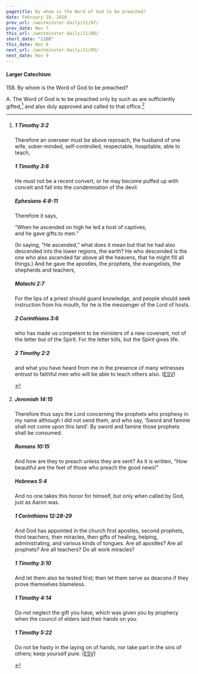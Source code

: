 ```yaml
---
pagetitle: By whom is the Word of God to be preached?
date: February 19, 2020
prev_url: /westminster-daily/11/07/
prev_date: Nov 7
this_url: /westminster-daily/11/08/
short_date: "1108"
this_date: Nov 8
next_url: /westminster-daily/11/09/
next_date: Nov 9
---
```


#### Larger Catechism

158\. By whom is the Word of God to be preached?

A. The Word of God is to be preached only by such as are sufficiently gifted,[^fnref:wlc1] and also duly approved and called to that office.[^fnref:wlc2]


[^fnref:wlc1]: <div class="esv"><h5>1 Timothy 3:2</h5> <div class="esv-text"><p id="p54003002.01-1">Therefore an overseer must be above reproach, the husband of one wife, sober-minded, self-controlled, respectable, hospitable, able to teach,</p> </div><h5>1 Timothy 3:6</h5> <div class="esv-text"><p id="p54003006.01-2">He must not be a recent convert, or he may become puffed up with conceit and fall into the condemnation of the devil.</p> </div><h5>Ephesians 4:8-11</h5> <div class="esv-text"><p id="p49004008.01-3">Therefore it says,</p> <div class="block-indent"> <p class="line-group" id="p49004008.04-3">&#8220;When he ascended on high he led a host of captives,<br /> <span class="indent"></span>and he gave gifts to men.&#8221;</p> </div>  <p class="same-paragraph" id="p49004009.01-3">(In saying, &#8220;He ascended,&#8221; what does it mean but that he had also descended into the lower regions, the earth? He who descended is the one who also ascended far above all the heavens, that he might fill all things.) And he gave the apostles, the prophets, the evangelists, the shepherds and teachers,</p> </div><h5>Malachi 2:7</h5> <div class="esv-text"><p id="p39002007.01-4">For the lips of a priest should guard knowledge, and people should seek instruction from his mouth, for he is the messenger of the <span class="small-caps">Lord</span> of hosts.</p> </div><h5>2 Corinthians 3:6</h5> <div class="esv-text"><p id="p47003006.01-5">who has made us competent to be ministers of a new covenant, not of the letter but of the Spirit. For the letter kills, but the Spirit gives life.</p> </div><h5>2 Timothy 2:2</h5> <div class="esv-text"><p id="p55002002.01-6">and what you have heard from me in the presence of many witnesses entrust to faithful men who will be able to teach others also.  (<a href="http://www.esv.org" class="copyright">ESV</a>)</p> </div> </div>

[^fnref:wlc2]: <div class="esv"><h5>Jeremiah 14:15</h5> <div class="esv-text"><p id="p24014015.01-1">Therefore thus says the <span class="small-caps">Lord</span> concerning the prophets who prophesy in my name although I did not send them, and who say, &#8216;Sword and famine shall not come upon this land&#8217;: By sword and famine those prophets shall be consumed.</p> </div><h5>Romans 10:15</h5> <div class="esv-text"><p id="p45010015.01-2">And how are they to preach unless they are sent? As it is written, &#8220;How beautiful are the feet of those who preach the good news!&#8221;</p> </div><h5>Hebrews 5:4</h5> <div class="esv-text"><p id="p58005004.01-3">And no one takes this honor for himself, but only when called by God, just as Aaron was.</p> </div><h5>1 Corinthians 12:28-29</h5> <div class="esv-text"><p id="p46012028.01-4">And God has appointed in the church first apostles, second prophets, third teachers, then miracles, then gifts of healing, helping, administrating, and various kinds of tongues. Are all apostles? Are all prophets? Are all teachers? Do all work miracles?</p> </div><h5>1 Timothy 3:10</h5> <div class="esv-text"><p id="p54003010.01-5">And let them also be tested first; then let them serve as deacons if they prove themselves blameless.</p> </div><h5>1 Timothy 4:14</h5> <div class="esv-text"><p id="p54004014.01-6">Do not neglect the gift you have, which was given you by prophecy when the council of elders laid their hands on you.</p> </div><h5>1 Timothy 5:22</h5> <div class="esv-text"><p id="p54005022.01-7">Do not be hasty in the laying on of hands, nor take part in the sins of others; keep yourself pure.  (<a href="http://www.esv.org" class="copyright">ESV</a>)</p> </div> </div>

